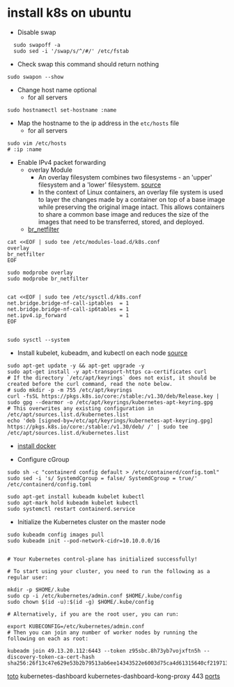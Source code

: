 # install k8s on ubuntu

- Disable swap

```shell
  sudo swapoff -a
  sudo sed -i '/swap/s/^/#/' /etc/fstab
```

- Check swap this command should return nothing

```shell
sudo swapon --show
```

- Change host name optional
    - for all servers

```shell
sudo hostnamectl set-hostname :name
```

- Map the hostname to the ip address in the `etc/hosts` file
    - for all servers

```shell
sudo vim /etc/hosts
# :ip :name
```

- Enable IPv4 packet forwarding
    - overlay Module
        - An overlay filesystem combines two filesystems - an 'upper' filesystem and a 'lower' filesystem.
          [source](https://docs.kernel.org/filesystems/overlayfs.html)
        - In the context of Linux containers, an overlay file system is used to layer the changes made by a container on
          top
          of a base image while preserving the original image intact. This allows containers to share a common base
          image
          and reduces the size of the images that need to be transferred, stored, and deployed.
    - [br_netfilter](https://unix.stackexchange.com/questions/756898/what-exactly-does-the-br-netfilter-kernel-module-control)

```shell
cat <<EOF | sudo tee /etc/modules-load.d/k8s.conf
overlay
br_netfilter
EOF

sudo modprobe overlay
sudo modprobe br_netfilter


cat <<EOF | sudo tee /etc/sysctl.d/k8s.conf
net.bridge.bridge-nf-call-iptables  = 1
net.bridge.bridge-nf-call-ip6tables = 1
net.ipv4.ip_forward                 = 1
EOF


sudo sysctl --system
```

- Install kubelet, kubeadm, and kubectl on each
  node [source](https://kubernetes.io/docs/setup/production-environment/tools/kubeadm/install-kubeadm/#installing-runtime)

```shell
sudo apt-get update -y && apt-get upgrade -y
sudo apt-get install -y apt-transport-https ca-certificates curl
# If the directory `/etc/apt/keyrings` does not exist, it should be created before the curl command, read the note below.
# sudo mkdir -p -m 755 /etc/apt/keyrings
curl -fsSL https://pkgs.k8s.io/core:/stable:/v1.30/deb/Release.key | sudo gpg --dearmor -o /etc/apt/keyrings/kubernetes-apt-keyring.gpg
# This overwrites any existing configuration in /etc/apt/sources.list.d/kubernetes.list
echo 'deb [signed-by=/etc/apt/keyrings/kubernetes-apt-keyring.gpg] https://pkgs.k8s.io/core:/stable:/v1.30/deb/ /' | sudo tee /etc/apt/sources.list.d/kubernetes.list

```

- [install docker](https://docs.docker.com/engine/install/ubuntu/)

- Configure cGroup

```shell
sudo sh -c "containerd config default > /etc/containerd/config.toml"
sudo sed -i 's/ SystemdCgroup = false/ SystemdCgroup = true/' /etc/containerd/config.toml

sudo apt-get install kubeadm kubelet kubectl
sudo apt-mark hold kubeadm kubelet kubectl
sudo systemctl restart containerd.service
```

- Initialize the Kubernetes cluster on the master node

```shell
sudo kubeadm config images pull
sudo kubeadm init --pod-network-cidr=10.10.0.0/16


# Your Kubernetes control-plane has initialized successfully!

# To start using your cluster, you need to run the following as a regular user:

mkdir -p $HOME/.kube
sudo cp -i /etc/kubernetes/admin.conf $HOME/.kube/config
sudo chown $(id -u):$(id -g) $HOME/.kube/config

# Alternatively, if you are the root user, you can run:

export KUBECONFIG=/etc/kubernetes/admin.conf
# Then you can join any number of worker nodes by running the following on each as root:

kubeadm join 49.13.20.112:6443 --token z95sbc.8h73yb7vojxftn5h --discovery-token-ca-cert-hash sha256:26f13c47e629e53b2b79513ab6ee14343522e6003d75ca4d61315640cf219713
```

[toto](https://medium.com/@supportfly/how-to-install-kubernetes-on-ubuntu-11c2901fb659)
kubernetes-dashboard   kubernetes-dashboard-kong-proxy 443
[ports](https://kubernetes.io/docs/reference/networking/ports-and-protocols/)
